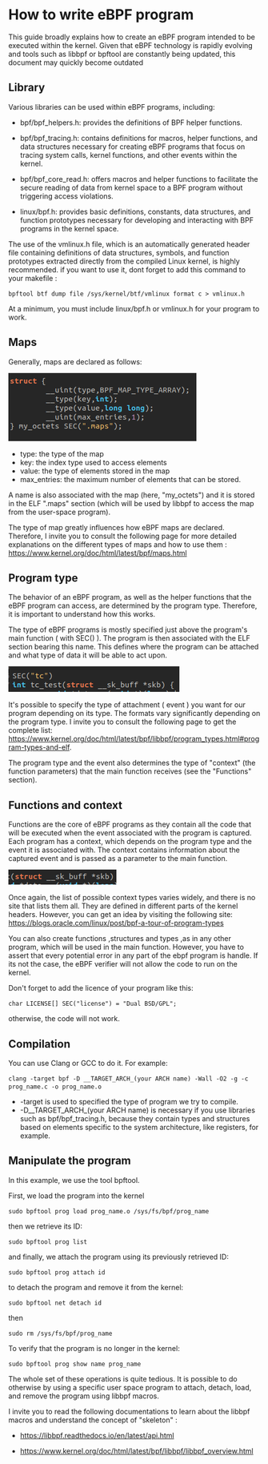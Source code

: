 
# How to write eBPF program

This guide broadly explains how to create an eBPF program intended to be executed within the kernel. Given that eBPF technology is rapidly evolving and tools such as libbpf or bpftool are constantly being updated, this document may quickly become outdated



## Library 


Various libraries can be used within eBPF programs, including:

- bpf/bpf_helpers.h: provides the definitions of BPF helper functions.

- bpf/bpf_tracing.h: contains definitions for macros, helper functions, and data structures necessary for creating eBPF programs that focus on tracing system calls, kernel functions, and other events within the kernel.

- bpf/bpf_core_read.h: offers macros and helper functions to facilitate the secure reading of data from kernel space to a BPF program without triggering access violations.

- linux/bpf.h: provides basic definitions, constants, data structures, and function prototypes necessary for developing and interacting with BPF programs in the kernel space.

The use of the vmlinux.h file, which is an automatically generated header file containing definitions of data structures, symbols, and function prototypes extracted directly from the compiled Linux kernel, is highly recommended. if you want to use it, dont forget to add this command to your makefile  :

    bpftool btf dump file /sys/kernel/btf/vmlinux format c > vmlinux.h
 

At a minimum, you must include linux/bpf.h or vmlinux.h for your program to work.


##  Maps

Generally, maps are declared as follows:

![im1](../assets/map_example.png "Example de maps eBPF")

- type: the type of the map
- key: the index type used to access elements
- value: the type of elements stored in the map
- max_entries: the maximum number of elements that can be stored.

A name is also associated with the map (here, "my_octets") and it is stored in the ELF ".maps" section (which will be used by libbpf to access the map from the user-space program).

The type of map greatly influences how eBPF maps are declared. Therefore, I invite you to consult the following page for more detailed explanations on the different types of maps and how to use them : https://www.kernel.org/doc/html/latest/bpf/maps.html


##  Program type

The behavior of an eBPF program, as well as the helper functions that the eBPF program can access, are determined by the program type. Therefore, it is important to understand how this works.

The type of eBPF programs is mostly specified just above the program's main function ( with SEC() ). The program is then associated with the ELF section bearing this name. This defines where the program can be attached and what type of data it will be able to act upon.


![im1](../assets/program_type_example.png "Example de type de programme")

It's possible to specify the type of attachment ( event ) you want for our program depending on its type. The formats vary significantly depending on the program type. I invite you to consult the following page to get the complete list: https://www.kernel.org/doc/html/latest/bpf/libbpf/program_types.html#program-types-and-elf.

The program type and the event also determines the type of "context" (the function parameters) that the main function receives (see the "Functions" section).


##  Functions and context

Functions are the core of eBPF programs as they contain all the code that will be executed when the event associated with the program is captured. Each program has a context, which depends on the program type and the event it is associated with. The context contains information about the captured event and is passed as a parameter to the main function. 

![im1](../assets/context_example.png "Example de type de programme")

Once again, the list of possible context types varies widely, and there is no site that lists them all. They are defined in different parts of the kernel headers. However, you can get an idea by visiting the following site: https://blogs.oracle.com/linux/post/bpf-a-tour-of-program-types

You can also create functions ,structures and types ,as in any other program, which will be used in the main function. However, you have to assert that every potential error in any part of the ebpf program is handle. If its not the case, the eBPF verifier will not allow the code to run on the kernel. 

Don't forget to add the licence of your program like this:

    char LICENSE[] SEC("license") = "Dual BSD/GPL";

otherwise, the code will not work.



## Compilation

You can use Clang or GCC to do it. For example: 

    clang -target bpf -D __TARGET_ARCH_(your ARCH name) -Wall -O2 -g -c prog_name.c -o prog_name.o

- -target is used to specified the type of program we try to compile. 
- -D__TARGET_ARCH_(your ARCH name) is necessary if you use libraries such as bpf/bpf_tracing.h, because they contain types and structures based on elements specific to the system architecture, like registers, for example.

## Manipulate the program

In this example, we use the tool bpftool.

First, we load the program into the kernel

    sudo bpftool prog load prog_name.o /sys/fs/bpf/prog_name


then we retrieve its ID: 

    sudo bpftool prog list


and finally, we attach the program using its previously retrieved ID:

    sudo bpftool prog attach id 



to detach the program and remove it from the kernel:

    sudo bpftool net detach id

then

    sudo rm /sys/fs/bpf/prog_name




To verify that the program is no longer in the kernel:

    sudo bpftool prog show name prog_name



The whole set of these operations is quite tedious. It is possible to do otherwise by using a specific user space program to attach, detach, load, and remove the program using libbpf macros.

I invite you to read the following documentations to learn about the libbpf macros and understand the concept of "skeleton" :

- https://libbpf.readthedocs.io/en/latest/api.html 

- https://www.kernel.org/doc/html/latest/bpf/libbpf/libbpf_overview.html









































